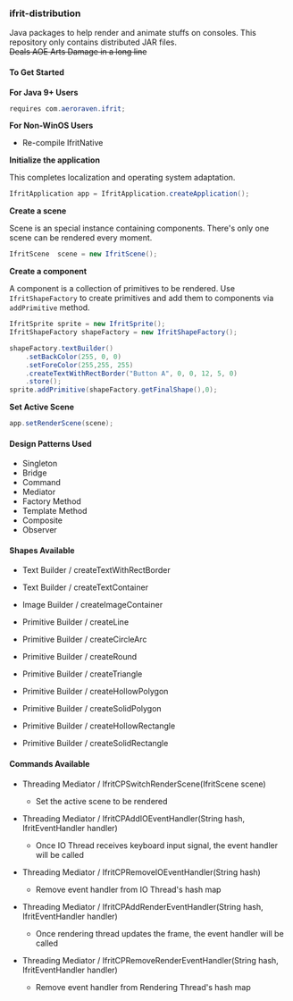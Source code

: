 ### ifrit-distribution
Java packages to help render and animate stuffs on consoles. This repository only contains distributed JAR files.<br/>
<s>Deals AOE Arts Damage in a long line</s>

#### To Get Started

<b>For Java 9+ Users</b>

```java
requires com.aeroraven.ifrit;
```

<b>For Non-WinOS Users</b>

- Re-compile IfritNative

  

<b>Initialize the application</b>

This completes localization and operating system adaptation.

```java
IfritApplication app = IfritApplication.createApplication();
```

<b>Create a scene</b>

Scene is an special instance containing components. There's only one scene can be rendered every moment.

```java
IfritScene  scene = new IfritScene();
```

<b>Create a component</b>

A component is a collection of primitives to be rendered. Use `IfritShapeFactory` to create primitives and add them to components via `addPrimitive` method.

```java
IfritSprite sprite = new IfritSprite();
IfritShapeFactory shapeFactory = new IfritShapeFactory();

shapeFactory.textBuilder()
    .setBackColor(255, 0, 0)
    .setForeColor(255,255, 255)
    .createTextWithRectBorder("Button A", 0, 0, 12, 5, 0)
    .store();
sprite.addPrimitive(shapeFactory.getFinalShape(),0);	
```

<b>Set Active Scene</b>

```java
app.setRenderScene(scene);
```



#### Design Patterns Used

- Singleton
- Bridge
- Command
- Mediator
- Factory Method
- Template Method
- Composite
- Observer



#### Shapes Available

- Text Builder / createTextWithRectBorder

- Text Builder / createTextContainer

- Image Builder / createImageContainer

- Primitive Builder / createLine

- Primitive Builder / createCircleArc

- Primitive Builder / createRound

- Primitive Builder / createTriangle

- Primitive Builder / createHollowPolygon

- Primitive Builder / createSolidPolygon

- Primitive Builder / createHollowRectangle

- Primitive Builder / createSolidRectangle

  

#### Commands Available

- Threading Mediator / IfritCPSwitchRenderScene(IfritScene scene)
  - Set the active scene to be rendered
- Threading Mediator / IfritCPAddIOEventHandler(String hash, IfritEventHandler handler)
  - Once IO Thread receives keyboard input signal, the event handler will be called

- Threading Mediator / IfritCPRemoveIOEventHandler(String hash)
  - Remove event handler from IO Thread's hash map
- Threading Mediator / IfritCPAddRenderEventHandler(String hash, IfritEventHandler handler)
  - Once rendering thread updates the frame, the event handler will be called
- Threading Mediator / IfritCPRemoveRenderEventHandler(String hash, IfritEventHandler handler)
  - Remove event handler from Rendering Thread's hash map

